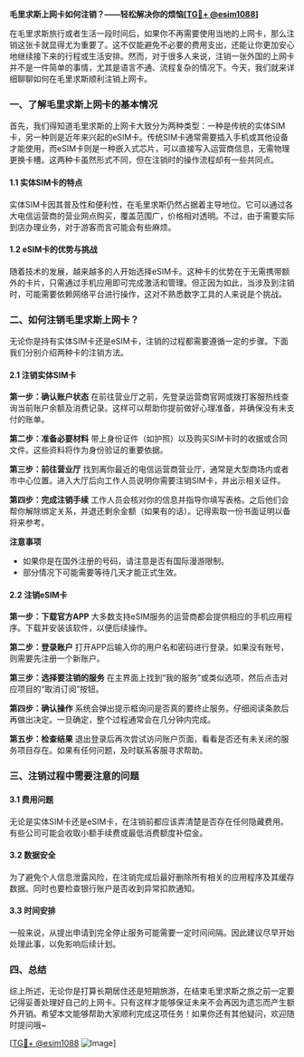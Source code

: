 **毛里求斯上网卡如何注销？——轻松解决你的烦恼[[TG💪+ @esim1088](https://t.me/s/esim1088)]**

在毛里求斯旅行或者生活一段时间后，如果你不再需要使用当地的上网卡，那么注销这张卡就显得尤为重要了。这不仅能避免不必要的费用支出，还能让你更加安心地继续接下来的行程或生活安排。然而，对于很多人来说，注销一张外国的上网卡并不是一件简单的事情，尤其是语言不通、流程复杂的情况下。今天，我们就来详细聊聊如何在毛里求斯顺利注销上网卡。

### 一、了解毛里求斯上网卡的基本情况

首先，我们得知道毛里求斯的上网卡大致分为两种类型：一种是传统的实体SIM卡，另一种则是近年来兴起的eSIM卡。传统SIM卡通常需要插入手机或其他设备才能使用，而eSIM卡则是一种嵌入式芯片，可以直接写入运营商信息，无需物理更换卡槽。这两种卡虽然形式不同，但在注销时的操作流程却有一些共同点。

#### 1.1 实体SIM卡的特点
实体SIM卡因其普及性和便利性，在毛里求斯仍然占据着主导地位。它可以通过各大电信运营商的营业网点购买，覆盖范围广，价格相对透明。不过，由于需要实际到店办理业务，对于游客而言可能会有些麻烦。

#### 1.2 eSIM卡的优势与挑战
随着技术的发展，越来越多的人开始选择eSIM卡。这种卡的优势在于无需携带额外的卡片，只需通过手机应用即可完成激活和管理。但正因为如此，当涉及到注销时，可能需要依赖网络平台进行操作，这对不熟悉数字工具的人来说是个挑战。

### 二、如何注销毛里求斯上网卡？

无论你是持有实体SIM卡还是eSIM卡，注销的过程都需要遵循一定的步骤。下面我们分别介绍两种卡的注销方法。

#### 2.1 注销实体SIM卡

**第一步：确认账户状态**
在前往营业厅之前，先登录运营商官网或拨打客服热线查询当前账户余额及消费记录。这样可以帮助你提前做好心理准备，并确保没有未支付的账单。

**第二步：准备必要材料**
带上身份证件（如护照）以及购买SIM卡时的收据或合同文件。这些资料将作为身份验证的重要依据。

**第三步：前往营业厅**
找到离你最近的电信运营商营业厅，通常是大型商场内或者市中心位置。进入大厅后向工作人员说明你需要注销SIM卡，并出示相关证件。

**第四步：完成注销手续**
工作人员会核对你的信息并指导你填写表格。之后他们会帮你解除绑定关系，并退还剩余金额（如果有的话）。记得索取一份书面证明以备将来参考。

**注意事项**
- 如果你是在国外注册的号码，请注意是否有国际漫游限制。
- 部分情况下可能需要等待几天才能正式生效。

#### 2.2 注销eSIM卡

**第一步：下载官方APP**
大多数支持eSIM服务的运营商都会提供相应的手机应用程序。下载并安装该软件，以便后续操作。

**第二步：登录账户**
打开APP后输入你的用户名和密码进行登录。如果没有账号，则需要先注册一个新账户。

**第三步：选择要注销的服务**
在主界面上找到“我的服务”或类似选项，然后点击对应项目的“取消订阅”按钮。

**第四步：确认操作**
系统会弹出提示框询问是否真的要终止服务。仔细阅读条款后再做出决定。一旦确定，整个过程通常会在几分钟内完成。

**第五步：检查结果**
退出登录后再次尝试访问账户页面，看看是否还有未关闭的服务项目存在。如果有任何问题，及时联系客服寻求帮助。

### 三、注销过程中需要注意的问题

#### 3.1 费用问题
无论是实体SIM卡还是eSIM卡，在注销前都应该弄清楚是否存在任何隐藏费用。有些公司可能会收取小额手续费或最低消费额度补偿金。

#### 3.2 数据安全
为了避免个人信息泄露风险，在注销完成后最好删除所有相关的应用程序及其缓存数据。同时也要检查银行账户是否收到异常扣款通知。

#### 3.3 时间安排
一般来说，从提出申请到完全停止服务可能需要一定时间间隔。因此建议尽早开始处理此事，以免影响后续计划。

### 四、总结

综上所述，无论你是打算长期居住还是短期旅游，在结束毛里求斯之旅之前一定要记得妥善处理好自己的上网卡。只有这样才能够保证未来不会再因为遗忘而产生额外开销。希望本文能够帮助大家顺利完成这项任务！如果你还有其他疑问，欢迎随时提问哦~ 

[[TG💪+ @esim1088](https://t.me/s/esim1088) ![Image](https://i.postimg.cc/4NQfJmqS/Snipaste-2025-05-13-00-14-12.png)]